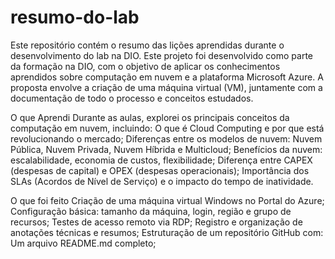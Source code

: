 # resumo-do-lab
Este repositório contém o resumo das lições aprendidas durante o desenvolvimento do lab na DIO.
Este projeto foi desenvolvido como parte da formação na DIO, com o objetivo de aplicar os conhecimentos aprendidos sobre computação em nuvem e a plataforma Microsoft Azure. A proposta envolve a criação de uma máquina virtual (VM), juntamente com a documentação de todo o processo e conceitos estudados.

O que Aprendi
Durante as aulas, explorei os principais conceitos da computação em nuvem, incluindo:
O que é Cloud Computing e por que está revolucionando o mercado;
Diferenças entre os modelos de nuvem:
Nuvem Pública,
Nuvem Privada,
Nuvem Híbrida
e Multicloud;
Benefícios da nuvem: escalabilidade, economia de custos, flexibilidade;
Diferença entre CAPEX (despesas de capital) e OPEX (despesas operacionais);
Importância dos SLAs (Acordos de Nível de Serviço) e o impacto do tempo de inatividade.

O que foi feito
Criação de uma máquina virtual Windows no Portal do Azure;
Configuração básica: tamanho da máquina, login, região e grupo de recursos;
Testes de acesso remoto via RDP;
Registro e organização de anotações técnicas e resumos;
Estruturação de um repositório GitHub com:
Um arquivo README.md completo;
